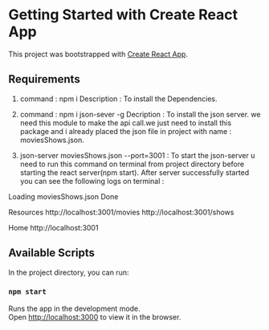 # Getting Started with Create React App

This project was bootstrapped with [Create React App](https://github.com/facebook/create-react-app).

## Requirements

1) 
    command : npm i
    Description : To install the Dependencies.

2) command : npm i json-sever -g 
   Decription : To install the json server. we need this module to make the api call.we just need to install this package and i already placed the json file in project with name : moviesShows.json.

3) json-server moviesShows.json --port=3001 : To start the json-server u need to run this command on terminal from project directory before starting the react server(npm start). After server successfully started you can see the following logs on terminal : 

  Loading moviesShows.json
  Done


  Resources
  http://localhost:3001/movies
  http://localhost:3001/shows

  Home
  http://localhost:3001

## Available Scripts

In the project directory, you can run:

### `npm start`

Runs the app in the development mode.\
Open [http://localhost:3000](http://localhost:3000) to view it in the browser.
